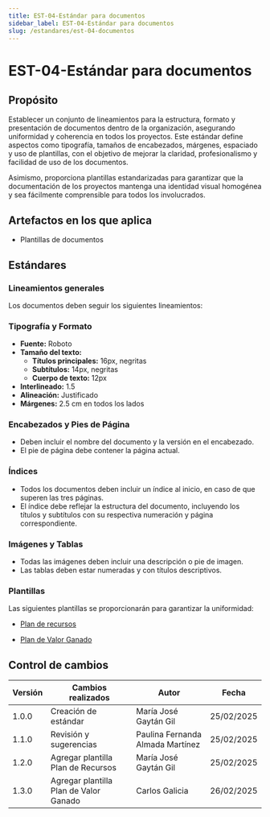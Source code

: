 ```yaml
---
title: EST-04-Estándar para documentos
sidebar_label: EST-04-Estándar para documentos
slug: /estandares/est-04-documentos
---
```


# EST-04-Estándar para documentos

## Propósito​
Establecer un conjunto de lineamientos para la estructura, formato y presentación de documentos dentro de la organización, asegurando uniformidad y coherencia en todos los proyectos. Este estándar define aspectos como tipografía, tamaños de encabezados, márgenes, espaciado y uso de plantillas, con el objetivo de mejorar la claridad, profesionalismo y facilidad de uso de los documentos. 

Asimismo, proporciona plantillas estandarizadas para garantizar que la documentación de los proyectos mantenga una identidad visual homogénea y sea fácilmente comprensible para todos los involucrados.

## Artefactos en los que aplica​
- Plantillas de documentos

## Estándares​

### Lineamientos generales​
Los documentos deben seguir los siguientes lineamientos:

### Tipografía y Formato
- **Fuente:** Roboto
- **Tamaño del texto:**
  - **Títulos principales:** 16px, negritas
  - **Subtítulos:** 14px, negritas
  - **Cuerpo de texto:** 12px
- **Interlineado:** 1.5
- **Alineación:** Justificado
- **Márgenes:** 2.5 cm en todos los lados

### Encabezados y Pies de Página
- Deben incluir el nombre del documento y la versión en el encabezado.
- El pie de página debe contener la página actual.

### Índices
- Todos los documentos deben incluir un índice al inicio, en caso de que superen las tres páginas.
- El índice debe reflejar la estructura del documento, incluyendo los títulos y subtítulos con su respectiva numeración y página correspondiente.

### Imágenes y Tablas
- Todas las imágenes deben incluir una descripción o pie de imagen.
- Las tablas deben estar numeradas y con títulos descriptivos.

### Plantillas
Las siguientes plantillas se proporcionarán para garantizar la uniformidad:

- [Plan de recursos](https://docs.google.com/spreadsheets/d/1l9sozA4-pirESKvt-Jo-sBXn0wlooPDDNuYwdRNeOhg/edit?gid=965036233#gid=965036233)

- [Plan de Valor Ganado](https://docs.google.com/spreadsheets/d/1dOW5fjgkyB4axG_45Fw_hiLksbt_gPMQJs9H98_bPGg/edit?gid=0#gid=0)

## Control de cambios​

| Versión | Cambios realizados | Autor | Fecha |
|---------|-------------------|--------|------------|
| 1.0.0   | Creación de estándar | María José Gaytán Gil | 25/02/2025 |
| 1.1.0   | Revisión y sugerencias | Paulina Fernanda Almada Martínez | 25/02/2025 |
| 1.2.0   | Agregar plantilla Plan de Recursos | María José Gaytán Gil | 25/02/2025 |
| 1.3.0   | Agregar plantilla Plan de Valor Ganado | Carlos Galicia | 26/02/2025 |
